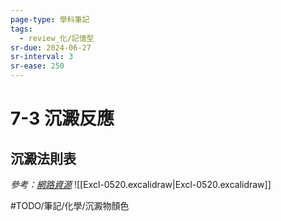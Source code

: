 ```yaml
---
page-type: 學科筆記
tags:
  - review_化/記憶型
sr-due: 2024-06-27
sr-interval: 3
sr-ease: 250
---
```


# 7-3 沉澱反應
## 沉澱法則表
*參考：[網路資源](https://www.scribd.com/document/614029207/%E6%B2%89%E6%BE%B1%E8%A6%8F%E5%89%87%E8%A1%A8)*
![[Excl-0520.excalidraw|Excl-0520.excalidraw]]

#TODO/筆記/化學/沉澱物顏色